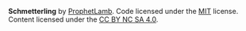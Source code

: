 **Schmetterling** by [ProphetLamb](https://github.com/ProphetLamb). Code licensed under the [MIT](http://opensource.org/licenses/mit-license.php") license. Content licensed under the [CC BY NC SA 4.0](http://creativecommons.org/licenses/by-nc-sa/4.0/).